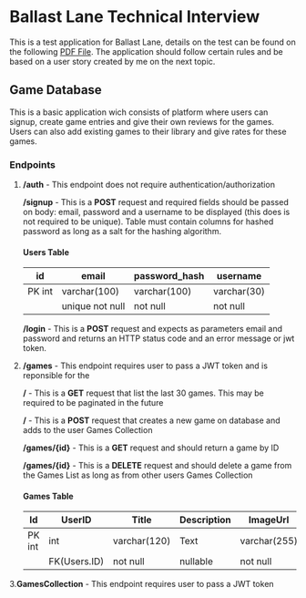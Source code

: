 # Ballast Lane Technical Interview

This is a test application for Ballast Lane, details on the test can be found on the following [PDF File](https://github.com/gig10/ballast_lane/blob/main/Ballast%20Lane%20-%20Technical%20Interview%20Exercise%20V2.pdf). The application should follow certain rules and be based on a user story created by me on the next topic.

## Game Database

This is a basic application wich consists of platform where users can signup, create game entries and give their own reviews for the games. Users can also add existing games to their library and give rates for these games.

### Endpoints

1. **/auth** - This endpoint does not require authentication/authorization

   **/signup** - This is a **POST** request and required fields should be passed on body: email, password and a username to be displayed (this does is not required to be unique). Table must contain columns for
   hashed password as long as a salt for the hashing algorithm.

   #### Users Table

   | id     | email           | password_hash | username    |
   | ------ | --------------- | ------------- | ----------- |
   | PK int | varchar(100)    | varchar(100)  | varchar(30) |
   |        | unique not null | not null      | not null    |

   **/login** - This is a **POST** request and expects as parameters email and password and returns an HTTP status code and an error message or jwt token.

2. **/games** - This endpoint requires user to pass a JWT token and is reponsible for the

   **/** - This is a **GET** request that list the last 30 games. This may be required to be paginated in the future

   **/** - This is a **POST** request that creates a new game on database and adds to the user Games Collection

   **/games/{id}** - This is a **GET** request and should return a game by ID

   **/games/{id}** - This is a **DELETE** request and should delete a game from the Games List as long as from other users Games Collection

   #### Games Table

   | Id     |UserID       | Title       | Description | ImageUrl     |
   | ------ |-------------|-------------| ----------- | ------------ |
   | PK int | int         |varchar(120) | Text        | varchar(255) |
   |        | FK(Users.ID)|not null     | nullable    | not null     |

3.**GamesCollection** - This endpoint requires user to pass a JWT token
